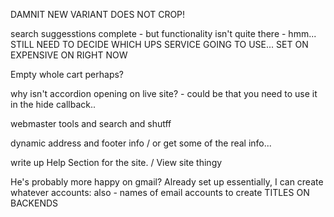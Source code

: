 DAMNIT NEW VARIANT DOES NOT CROP!

search suggesstions complete - but functionality isn't quite there - hmm...
STILL NEED TO DECIDE WHICH UPS SERVICE GOING TO USE... SET ON EXPENSIVE ON RIGHT NOW

Empty whole cart perhaps?

why isn't accordion opening on live site? - could be that you need to use it in the hide callback..

webmaster tools and search and shutff

dynamic address and footer info / or get some of the real info...

write up Help Section for the site. / View site thingy

He's probably more happy on gmail?  Already set up essentially, I can create whatever accounts:
also -
names of email accounts to create
TITLES ON BACKENDS